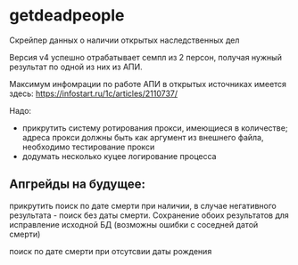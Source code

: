 # getdeadpeople
Скрейпер данных о наличии открытых наследственных дел

Версия v4 успешно отрабатывает семпл из 2 персон, получая нужный результат по одной из них из АПИ. 

Максимум инфомрации по работе АПИ в открытых источниках имеется здесь: https://infostart.ru/1c/articles/2110737/

Надо: 
- прикрутить систему ротирования прокси, имеющиеся в количестве; адреса прокси должны быть как аргумент из внешнего файла, необходимо тестирование прокси
- додумать несколько куцее логирование процесса

Апгрейды на будущее: 
- 
прикрутить поиск по дате смерти при наличии, в случае негативного результата - поиск без даты смерти. Сохранение обоих результатов для исправление исходной БД (возможны ошибки с соседней датой смерти)

поиск по дате смерти при отсутсвии даты рождения
